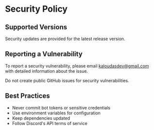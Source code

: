 # Security Policy

## Supported Versions

Security updates are provided for the latest release version.

## Reporting a Vulnerability

To report a security vulnerability, please email kaloudasdev@gmail.com with detailed information about the issue.

Do not create public GitHub issues for security vulnerabilities.

## Best Practices

- Never commit bot tokens or sensitive credentials
- Use environment variables for configuration
- Keep dependencies updated
- Follow Discord's API terms of service